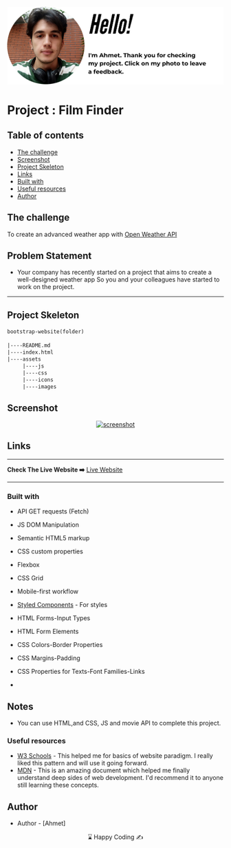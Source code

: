 <p align="center">
<a href="https://www.linkedin.com/in/ahmet-ayd%C4%B1n-2583b1199/" target="_blank"><img src="ahmet.png" alt="screenshot"></a>
</p>



# Project : Film Finder

## Table of contents

  - [The challenge](#the-challenge)
  - [Screenshot](#screenshot)
  - [Project Skeleton ](#project-skeleton)
  - [Links](#links)
  - [Built with](#built-with)
  - [Useful resources](#useful-resources)
- [Author](#author)



## The challenge
To create an advanced weather app with <a href="https://openweathermap.org/api">Open Weather API</a>

## Problem Statement

- Your company has recently started on a project that aims to create a well-designed weather app So you and your colleagues have started to work on the project.
<hr>



## Project Skeleton 

```
bootstrap-website(folder)

|----README.md                   
|----index.html
|----assets
     |----js
     |----css
     |----icons
     |----images

```

## Screenshot
<p align="center">
<a href="https://loquacious-bombolone-a739f9.netlify.app/"><img src="vanillaJS.gif" alt="screenshot"></a>
</p>



## Links
<hr>
<b>Check The Live Website ➡️</b> <a href="https://loquacious-bombolone-a739f9.netlify.app/">Live Website</a>
<hr>

### Built with
- API GET requests (Fetch)
- JS DOM Manipulation
- Semantic HTML5 markup
- CSS custom properties
- Flexbox
- CSS Grid
- Mobile-first workflow


- [Styled Components](https://styled-components.com/) - For styles
	
- HTML Forms-Input Types 

- HTML Form Elements

- CSS Colors-Border Properties

- CSS Margins-Padding

- CSS Properties for Texts-Font Families-Links


-

## Notes

- You can use HTML,and CSS, JS and movie API to complete this project.

### Useful resources

- [W3 Schools](https://www.w3schools.com/) - This helped me for basics of website paradigm. I really liked this pattern and will use it going forward.
- [MDN](https://developer.mozilla.org/en-US/) - This is an amazing document which helped me finally understand deep sides of web development. I'd recommend it to anyone still learning these concepts.





## Author

- Author - [Ahmet]

<center> &#8987; Happy Coding  &#9997; </center>
